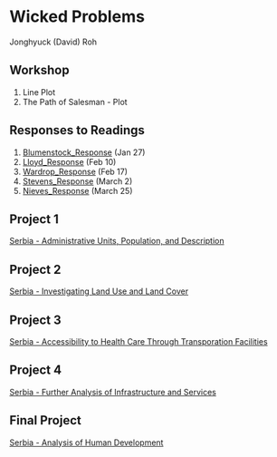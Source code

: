 # Wicked Problems

Jonghyuck (David) Roh 

## Workshop 

1. Line Plot
2. The Path of Salesman - Plot

## Responses to Readings 

1. [Blumenstock_Response](https://jroh01.github.io/WickedProblems/blumenstock) (Jan 27)
2. [Lloyd_Response](https://jroh01.github.io/WickedProblems/LloydResponse) (Feb 10)
3. [Wardrop_Response](https://jroh01.github.io/WickedProblems/WardropResponse) (Feb 17)
4. [Stevens_Response](https://jroh01.github.io/WickedProblems/stevens) (March 2)
5. [Nieves_Response](https://jroh01.github.io/WickedProblems/NievesResponse) (March 25)

## Project 1 

[Serbia - Administrative Units, Population, and Description](https://jroh01.github.io/WickedProblems/project1) 

## Project 2 

[Serbia - Investigating Land Use and Land Cover](https://jroh01.github.io/WickedProblems/project2)

## Project 3 

[Serbia - Accessibility to Health Care Through Transporation Facilities](https://jroh01.github.io/WickedProblems/project3)

## Project 4 

[Serbia - Further Analysis of Infrastructure and Services](https://jroh01.github.io/WickedProblems/project4)

## Final Project

[Serbia - Analysis of Human Development](https://jroh01.github.io/WickedProblems/final%20project)

